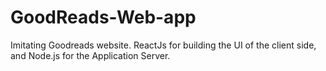 # GoodReads-Web-app
Imitating Goodreads website.
ReactJs for building the UI of the client side, and Node.js for the Application Server. 
